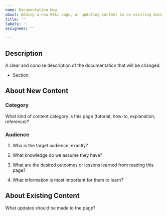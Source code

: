 ```yaml
---
name: Documentation New
about: Adding a new Wiki page, or updating content in an existing docs.
title: ''
labels: ''
assignees: ''

---
```


## Description

A clear and concise description of the documentation that will be changed.

- Section:

## About New Content

### Category

What kind of content category is this page (tutorial, how-to, explanation,
reference)?

### Audience

1. Who is the target audience, exactly?

2. What knowledge do we assume they have?

3. What are the desired outcomes or lessons learned from reading this page?

4. What information is most important for them to learn?

## About Existing Content

What updates should be made to the page?
